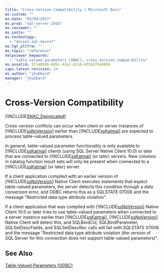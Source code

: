 ```yaml
---
title: "Cross-Version Compatibility | Microsoft Docs"
ms.custom: ""
ms.date: "03/04/2017"
ms.prod: "sql-server-2016"
ms.reviewer: ""
ms.suite: ""
ms.technology: 
  - "docset-sql-devref"
ms.tgt_pltfrm: ""
ms.topic: "reference"
helpviewer_keywords: 
  - "table-valued parameters (ODBC), cross-version compatibility"
ms.assetid: 5f14850b-b85c-41e2-8116-6f5b3f5e0856
caps.latest.revision: 14
ms.author: "jhubbard"
manager: "jhubbard"
---
```

# Cross-Version Compatibility
[!INCLUDE[SNAC_Deprecated](../../a9retired/includes/snac-deprecated.md)]

  Cross-version conflicts can occur when client or server instances of [!INCLUDE[ssNoVersion](../../a9notintoc/includes/ssnoversion-md.md)] earlier than [!INCLUDE[ssKatmai](../../a9notintoc/includes/sskatmai-md.md)] are expected to process table-valued parameters.  
  
 In general, table-valued parameter functionality is only available to [!INCLUDE[ssKatmai](../../a9notintoc/includes/sskatmai-md.md)] clients (using SQL Server Native Client 10.0) or later that are connected to [!INCLUDE[ssKatmai](../../a9notintoc/includes/sskatmai-md.md)] (or later) servers. New columns in catalog function result sets will only be present when connected to a [!INCLUDE[ssKatmai](../../a9notintoc/includes/sskatmai-md.md)] (or later) server.  
  
 If a client application compiled with an earlier version of [!INCLUDE[ssNoVersion](../../a9notintoc/includes/ssnoversion-md.md)] Native Client executes statements that expect table-valued parameters, the server detects this condition through a data conversion error, and ODBC returns this as a SQLSTATE 07006 and the message "Restricted data type attribute violation".  
  
 If a client application that was compiled with [!INCLUDE[ssNoVersion](../../a9notintoc/includes/ssnoversion-md.md)] Native Client 10.0 or later tries to use table-valued parameters when connected to a server instance earlier than [!INCLUDE[ssKatmai](../../a9notintoc/includes/sskatmai-md.md)], [!INCLUDE[ssNoVersion](../../a9notintoc/includes/ssnoversion-md.md)] Native Client will detect this, and SQLBindCol, SQLBindParameter, SQLSetDescFields, and SQLSetDescRec calls will fail with SQLSTATE 07006 and the message "Restricted data type attribute violation (the version of SQL Server for this connection does not support table-valued parameters)".  
  
## See Also  
 [Table-Valued Parameters &#40;ODBC&#41;](../../relational-databases/native-client-odbc-table-valued-parameters/table-valued-parameters-odbc.md)  
  
  